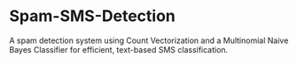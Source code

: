 # Spam-SMS-Detection
A spam detection system using Count Vectorization and a Multinomial Naive Bayes Classifier for efficient, text-based SMS classification.
